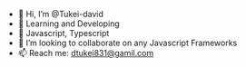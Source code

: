 - 👋 Hi, I’m @Tukei-david
- 👀 Learning and Developing
- 🌱 Javascript, Typescript
- 💞️ I’m looking to collaborate on any Javascript Frameworks
- 📫 Reach me: dtukei831@gamil.com
